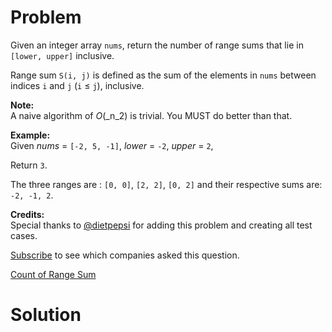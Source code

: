 
# Problem

Given an integer array `nums`, return the number of range sums that lie in
`[lower, upper]` inclusive.

Range sum `S(i, j)` is defined as the sum of the elements in `nums` between
indices `i` and `j` (`i` ≤ `j`), inclusive.

**Note:**  
A naive algorithm of _O_(_n_2) is trivial. You MUST do better than that.

**Example:**  
Given _nums_ = `[-2, 5, -1]`, _lower_ = `-2`, _upper_ = `2`,

Return `3`.

The three ranges are : `[0, 0]`, `[2, 2]`, `[0, 2]` and their respective sums
are: `-2, -1, 2`.

**Credits:**  
Special thanks to [@dietpepsi](https://leetcode.com/discuss/user/dietpepsi)
for adding this problem and creating all test cases.

[Subscribe](/subscribe/) to see which companies asked this question.



[Count of Range Sum](https://leetcode.com/problems/count-of-range-sum)

# Solution



